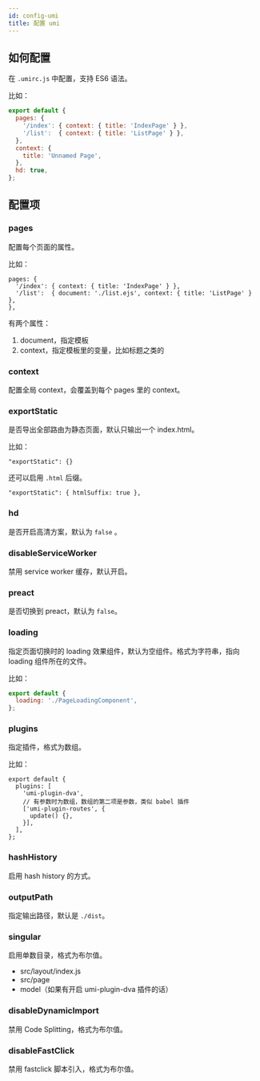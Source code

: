 ```yaml
---
id: config-umi
title: 配置 umi
---
```


## 如何配置

在 `.umirc.js` 中配置，支持 ES6 语法。

比如：

```js
export default {
  pages: {
    '/index': { context: { title: 'IndexPage' } },
    '/list':  { context: { title: 'ListPage' } },
  },
  context: {
    title: 'Unnamed Page',
  },
  hd: true,
};
```

## 配置项

### pages

配置每个页面的属性。

比如：

```
pages: {
  '/index': { context: { title: 'IndexPage' } },
  '/list':  { document: './list.ejs', context: { title: 'ListPage' } },
},
```

有两个属性：

1. document，指定模板
2. context，指定模板里的变量，比如标题之类的

### context

配置全局 context，会覆盖到每个 pages 里的 context。

### exportStatic

是否导出全部路由为静态页面，默认只输出一个 index.html。

比如：

```
"exportStatic": {}
```

还可以启用 `.html` 后缀。

```
"exportStatic": { htmlSuffix: true },
```

### hd

是否开启高清方案，默认为 `false` 。

### disableServiceWorker

禁用 service worker 缓存，默认开启。

### preact

是否切换到 preact，默认为 `false`。

### loading

指定页面切换时的 loading 效果组件，默认为空组件。格式为字符串，指向 loading 组件所在的文件。

比如：

```js
export default {
  loading: './PageLoadingComponent',
};
```

### plugins

指定插件，格式为数组。

比如：

```
export default {
  plugins: [
    'umi-plugin-dva',
    // 有参数时为数组，数组的第二项是参数，类似 babel 插件
    ['umi-plugin-routes', {
      update() {},
    }],
  ],
};
```

### hashHistory

启用 hash history 的方式。

### outputPath

指定输出路径，默认是 `./dist`。

### singular

启用单数目录，格式为布尔值。

* src/layout/index.js
* src/page
* model（如果有开启 umi-plugin-dva 插件的话）

### disableDynamicImport

禁用 Code Splitting，格式为布尔值。

### disableFastClick

禁用 fastclick 脚本引入，格式为布尔值。

